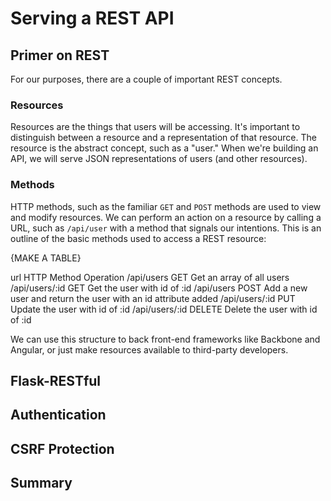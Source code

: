 # Serving a REST API

## Primer on REST

For our purposes, there are a couple of important REST concepts.

### Resources

Resources are the things that users will be accessing. It's important to distinguish between a resource and a representation of that resource. The resource is the abstract concept, such as a "user." When we're building an API, we will serve JSON representations of users (and other resources).

### Methods

HTTP methods, such as the familiar `GET` and `POST` methods are used to view and modify resources. We can perform an action on a resource by calling a URL, such as `/api/user` with a method that signals our intentions. This is an outline of the basic methods used to access a REST resource:

{MAKE A TABLE}

url             HTTP Method  Operation
/api/users      GET          Get an array of all users
/api/users/:id  GET          Get the user with id of :id
/api/users      POST         Add a new user and return the user with an id attribute added
/api/users/:id  PUT          Update the user with id of :id
/api/users/:id  DELETE       Delete the user with id of :id

We can use this structure to back front-end frameworks like Backbone and Angular, or just make resources available to third-party developers.

## Flask-RESTful

## Authentication

## CSRF Protection

## Summary